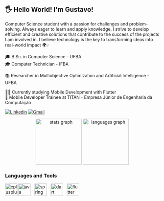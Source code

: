 ## 🖐 Hello World! I'm Gustavo!

Computer Science student with a passion for challenges and problem-solving. Always eager to learn and apply knowledge, I strive to develop efficient and creative solutions that contribute to the success of the projects I am involved in. I believe technology is the key to transforming ideas into real-world impact 🌍💡

🎓 B.Sc. in Computer Science - UFBA <br />
🎓 Computer Technician - IFBA <br />

📚 Researcher in Multiobjective Optimization and Artificial Intelligence - UFBA

👨‍💻 Currently studying Mobile Development with Flutter <br />
📱  Mobile Developer Trainee at TITAN - Empresa Júnior de Engenharia da Computação <br />

[![Linkedin](https://img.shields.io/badge/-LinkedIn-%230077B5?style=for-the-badge&logo=linkedin&logoColor=white)](https://www.linkedin.com/in/gustavo-jorge-novaes/)
[![Gmail](https://img.shields.io/badge/-Gmail-%23333?style=for-the-badge&logo=gmail&logoColor=white)](mailto:gustavojorge080@gmail.com)

<div align="center">
  <img src="https://github-readme-stats.vercel.app/api?username=gustavojorge&hide_title=false&hide_rank=false&show_icons=true&include_all_commits=true&count_private=true&disable_animations=false&theme=dracula&locale=en&hide_border=false&order=1" height="150" alt="stats graph"  />
  <img src="https://github-readme-stats.vercel.app/api/top-langs?username=gustavojorge&locale=en&hide_title=false&layout=compact&card_width=320&langs_count=8&theme=dracula&hide_border=false&order=2" height="150" alt="languages graph"  />
</div>

### Languages and Tools
  <img 
    align="left" 
    alt="cplusplus" 
    title="cplusplus" 
    height="40" 
    src="https://cdn.jsdelivr.net/gh/devicons/devicon@latest/icons/cplusplus/cplusplus-original.svg" 
  />

  <img 
    align="left" 
    alt="java" 
    title="java"
    height="40" 
    style="padding-right: 10px"
    src="https://cdn.jsdelivr.net/gh/devicons/devicon@latest/icons/java/java-original.svg" 
  />   

  <img 
    align="left" 
    alt="spring" 
    title="springboot"
    height="40" 
    style="padding-right: 10px"
    src="https://cdn.jsdelivr.net/gh/devicons/devicon@latest/icons/spring/spring-original.svg" 
  />  

  <img 
    align="left" 
      alt="dart" 
      title="dart" 
      height="40" 
      style="padding-right: 10px"
      src="https://cdn.jsdelivr.net/gh/devicons/devicon@latest/icons/dart/dart-original.svg" 
  />

  <img 
    align="left" 
    alt="flutter" 
    title="flutter" 
    height="40" 
    src="https://cdn.jsdelivr.net/gh/devicons/devicon@latest/icons/flutter/flutter-original.svg" 
  />          
